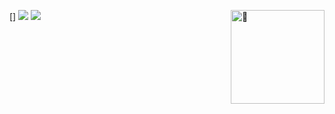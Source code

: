 [<img align="right" width="150" alt="🦑" src="https://count.getloli.com/get/@:kabuto-mk7?theme=gelbooru">]
[![](https://count.getloli.com/get/@:kabuto-mk7?theme=gelbooru)](#)
[![](https://user-images.githubusercontent.com/22963968/114021347-e3c48b80-9870-11eb-8bc8-998bf39b4d0d.png)](#)
